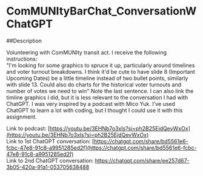 # ComMUNItyBarChat_ConversationWChatGPT

##Description

Volunteering with ComMUNIty transit act. I receive the following instructions: <br>
"I'm looking for some graphics to spruce it up, particularly around timelines and voter turnout breakdowns. I think it'd be cute to have slide 8 (Important Upcoming Dates) be a little timeline instead of two bullet points, similarly with slide 13. Could also do charts for the historical voter turnouts and number of votes we need to win" 
Note the last sentence. I can also link the timline graphics I did, but it is less relevant to the conversation I had with ChatGPT. I was very inspired by a podcast with Mico Yuk. I've used ChatGPT to learn a lot with coding, but I thought I could use it with this assignment.

Link to podcast: [https://youtu.be/3EHNb7o3xIs?si=ph2B25EjdQevWxOx](https://youtu.be/3EHNb7o3xIs?si=ph2B25EjdQevWxOx) <br>
Link to 1st ChatGPT conversation: [https://chatgpt.com/share/bd5561e6-fcbc-47e8-91c8-a9951285ed2f](https://chatgpt.com/share/bd5561e6-fcbc-47e8-91c8-a9951285ed2f) <br>
Link to 2nd ChatGPT conversation: https://chatgpt.com/share/ee257d67-3b05-420a-91a1-053705638488
